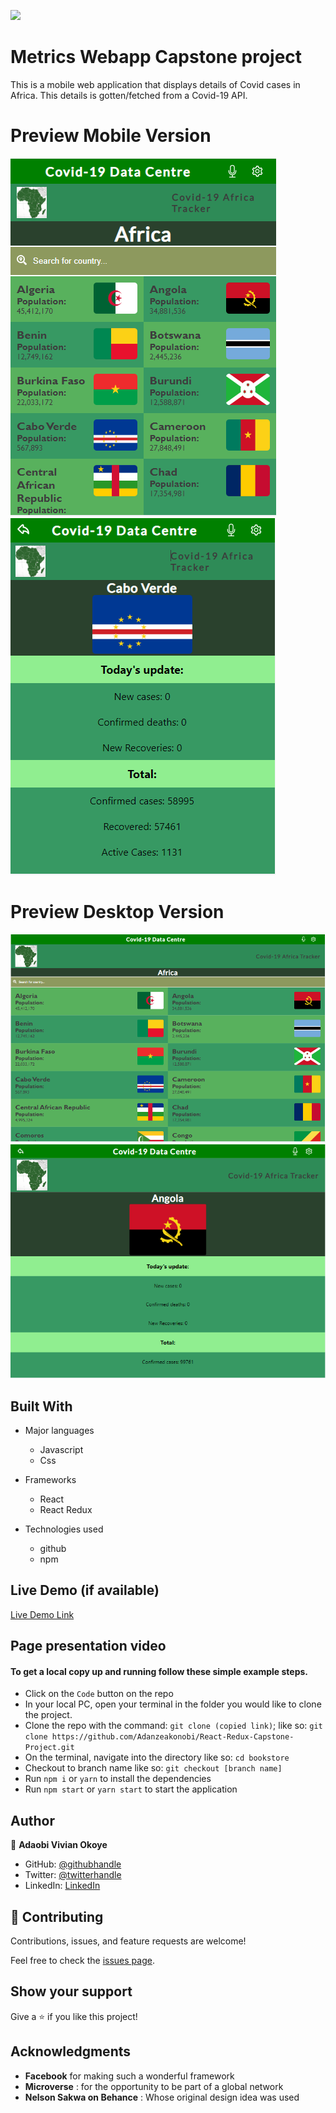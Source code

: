 ![](https://img.shields.io/badge/Microverse-blueviolet)

# Metrics Webapp Capstone project

This is a mobile web application that displays details of Covid cases in Africa. This details is gotten/fetched from a Covid-19 API.

# Preview Mobile Version

![screenshot](./src/images/homepage.png)
![screenshot](./src/images/detailspage.png)

# Preview Desktop Version

![screenshot](./src/images/homepagedesktop.PNG)
![screenshot](./src/images/detailspagedesktop.PNG)


## Built With

- Major languages
  - Javascript
  - Css

- Frameworks
  - React
  - React Redux

- Technologies used
  - github
  - npm


## Live Demo (if available)

[Live Demo Link](https://react-capstone-project-metric.herokuapp.com/)

## Page presentation video


#### To get a local copy up and running follow these simple example steps.

- Click on the `Code` button on the repo
- In your local PC, open your terminal in the folder you would like to clone the project.
- Clone the repo with the command: `git clone (copied link)`; like so: `git clone https://github.com/Adanzeakonobi/React-Redux-Capstone-Project.git`
- On the terminal, navigate into the directory like so: `cd bookstore`
- Checkout to branch name like so: `git checkout [branch name]`
- Run `npm i` or `yarn` to install the dependencies
- Run `npm start` or `yarn start` to start the application


## Author

👤 **Adaobi Vivian Okoye**

- GitHub: [@githubhandle](https://github.com/adanzeakonobi) 
- Twitter: [@twitterhandle](https://twitter.com/Adaebubemmuta)
- LinkedIn: [LinkedIn](https://linkedin.com/in/okoyeaadaobi)


## 🤝 Contributing

Contributions, issues, and feature requests are welcome!

Feel free to check the [issues page](https://github.com/Adanzeakonobi/React-Redux-Capstone-Project.git/issues/new).

## Show your support

Give a ⭐️ if you like this project!

## Acknowledgments

- **Facebook** for making such a wonderful framework
- **Microverse** : for the opportunity to be part of a global network
- **Nelson Sakwa on Behance** : Whose original design idea was used
